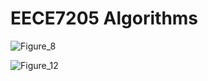 # EECE7205 Algorithms
![Figure_8](https://github.com/user-attachments/assets/8b447ab2-a442-4cec-ae23-8205c78c85c0)

![Figure_12](https://github.com/user-attachments/assets/b6fe1440-45c6-4fdb-86ba-f0c534f3b6c9)
